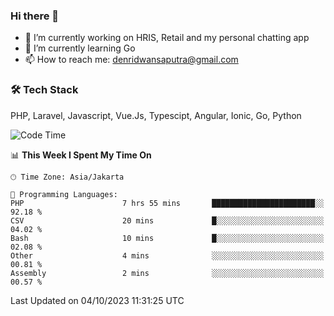 ### Hi there 👋

- 🔭 I’m currently working on HRIS, Retail and my personal chatting app
- 🌱 I’m currently learning Go
- 📫 How to reach me: denridwansaputra@gmail.com


### 🛠 Tech Stack
PHP, Laravel, Javascript, Vue.Js, Typescipt, Angular, Ionic, Go, Python


<!--START_SECTION:waka-->
![Code Time](http://img.shields.io/badge/Code%20Time-3%2C742%20hrs%2047%20mins-blue)

📊 **This Week I Spent My Time On** 

```text
🕑︎ Time Zone: Asia/Jakarta

💬 Programming Languages: 
PHP                      7 hrs 55 mins       ███████████████████████░░   92.18 % 
CSV                      20 mins             █░░░░░░░░░░░░░░░░░░░░░░░░   04.02 % 
Bash                     10 mins             █░░░░░░░░░░░░░░░░░░░░░░░░   02.08 % 
Other                    4 mins              ░░░░░░░░░░░░░░░░░░░░░░░░░   00.81 % 
Assembly                 2 mins              ░░░░░░░░░░░░░░░░░░░░░░░░░   00.57 % 
```


 Last Updated on 04/10/2023 11:31:25 UTC
<!--END_SECTION:waka-->
